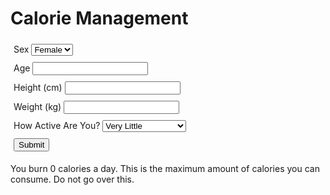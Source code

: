 <!--Login Frontmatter-->
<body>
    <script></script>
    <h1 id="foodtitle">Calorie Management</h1>
    <div style="padding:5px">
        <label for="sex">Sex</label>
        <select name="sex" id="sex">
          <option value="female">Female</option>
          <option value="male">Male</option>
        </select>
    </div>
    <div style="padding:5px">
        <label for="age">Age</label>
        <input id="age" type="text">
    </div>
    <div style="padding:5px">
        <label for="height">Height (cm)</label>
        <input id="height" type="text">
    </div>
    <div style="padding:5px">
        <label for="weight">Weight (kg)</label>
        <input id="weight" type="text">
    </div>
    <div style="padding:5px">
        <label for="active">How Active Are You?</label>
        <select name="active" id="active">
          <option value="1.2">Very Little</option>
          <option value="1.375">Light</option>
          <option value="1.55">Moderate</option>
          <option value="1.725">Very</option>
          <option value="1.9">Almost Completely</option>
        </select>
    </div>
    <div style="padding:5px">
      <input type="submit" value="Submit">
    </div>
    <p id="calResult">You burn 0 calories a day. This is the maximum amount of calories you can consume. Do not go over this.</p>
    <script>
      let basalMetabolicRate;
      function calorie() {
        let sex = document.getElementById("sex").value;
        let age = document.getElementById("age").value;
        let height = document.getElementById("height").value;
        let weight = document.getElementById("weight").value;
        let activeness = document.getElementById("active").value;
        if (sex == "female") {
          basalMetabolicRate = 655.1 + (9.563 * weight) + (1.850 * height) - (4.676 * age)
        }
        else if (sex == "male") {
          basalMetabolicRate = 66.47 + (13.75 * weight) + (5.003 * height) - (6.755 * age)
          basalMetabolicRate *= activeness;
        }
      }
    </script>
</body>